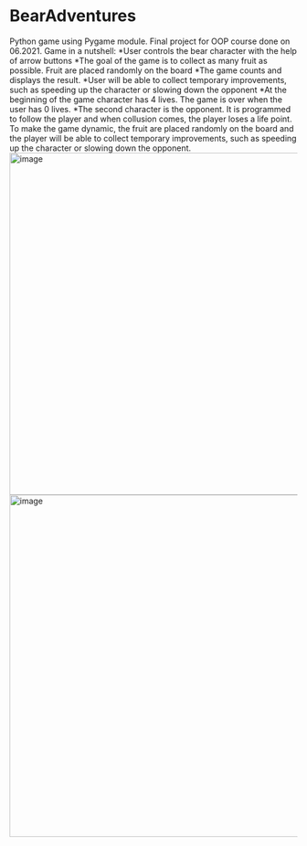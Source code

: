 # BearAdventures
 Python game using Pygame module. Final project for OOP course done on 06.2021. Game in a nutshell:
 *User controls the bear character with the help of arrow buttons
 *The goal of the game is to collect as many fruit as possible. Fruit are placed randomly on the board
 *The game counts and displays the result.
 *User will be able to collect temporary improvements, such as speeding up the character or slowing down the opponent
 *At the beginning of the game character has 4 lives. The game is over when the user has 0 lives.
 *The second character is the opponent.  It is programmed to follow the player and when collusion comes, the player loses a life point. To make the game dynamic, the fruit are placed randomly on the board and the player will be able to collect temporary improvements, such as speeding up the character or slowing down the opponent.
<img width="599" alt="image" src="https://user-images.githubusercontent.com/74939070/173247054-04683966-69e4-4158-80e9-5c1bda25659e.png">
<img width="599" alt="image" src="https://user-images.githubusercontent.com/74939070/173246933-9127a1f7-0bad-489d-97af-b0f88c7d108d.png">
